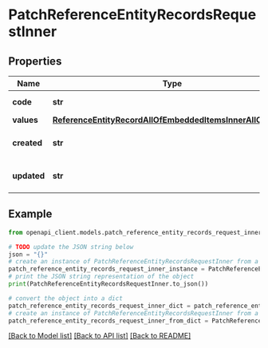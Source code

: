 # PatchReferenceEntityRecordsRequestInner


## Properties

Name | Type | Description | Notes
------------ | ------------- | ------------- | -------------
**code** | **str** | Code of the record | 
**values** | [**ReferenceEntityRecordAllOfEmbeddedItemsInnerAllOfValues**](ReferenceEntityRecordAllOfEmbeddedItemsInnerAllOfValues.md) |  | [optional] 
**created** | **str** | Date of creation. | [optional] [default to 'null']
**updated** | **str** | Date of the last update. | [optional] [default to 'null']

## Example

```python
from openapi_client.models.patch_reference_entity_records_request_inner import PatchReferenceEntityRecordsRequestInner

# TODO update the JSON string below
json = "{}"
# create an instance of PatchReferenceEntityRecordsRequestInner from a JSON string
patch_reference_entity_records_request_inner_instance = PatchReferenceEntityRecordsRequestInner.from_json(json)
# print the JSON string representation of the object
print(PatchReferenceEntityRecordsRequestInner.to_json())

# convert the object into a dict
patch_reference_entity_records_request_inner_dict = patch_reference_entity_records_request_inner_instance.to_dict()
# create an instance of PatchReferenceEntityRecordsRequestInner from a dict
patch_reference_entity_records_request_inner_from_dict = PatchReferenceEntityRecordsRequestInner.from_dict(patch_reference_entity_records_request_inner_dict)
```
[[Back to Model list]](../README.md#documentation-for-models) [[Back to API list]](../README.md#documentation-for-api-endpoints) [[Back to README]](../README.md)


